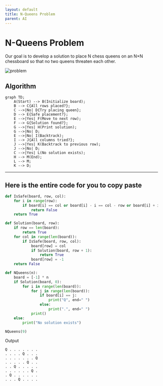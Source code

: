 ```yaml
---
layout: default
title: N-Queens Problem
parent: AI
---
```


# N-Queens Problem

Our goal is to develop a solution to place N chess queens on an N×N chessboard so that no two queens threaten each other.

![problem](https://miro.medium.com/v2/resize:fit:457/0*ScgscJU4q5zWf6lk.png)

## Algorithm

```mermaid
graph TD;
    A(Start) --> B(Initialize board);
    B --> C{All rows placed?};
    C -->|No| D{Try placing queen};
    D --> E{Safe placement?};
    E -->|Yes| F(Move to next row);
    F --> G{Solution found?};
    G -->|Yes| H(Print solution);
    G -->|No| D;
    E -->|No| I(Backtrack);
    I --> J{All columns tried?};
    J -->|Yes| K(Backtrack to previous row);
    J -->|No| D;
    C -->|Yes| L(No solution exists);
    H --> M(End);
    L --> M;
    K --> D;
```

---
## Here is the entire code for you to copy paste

```python
def IsSafe(board, row, col):
    for i in range(row):
        if board[i] == col or board[i] - i == col - row or board[i] + i == col + row:
            return False
    return True

def Solution(board, row):
    if row == len(board):
        return True
    for col in range(len(board)):
        if IsSafe(board, row, col):
            board[row] = col
            if Solution(board, row + 1):
                return True
            board[row] = -1
    return False

def NQueens(n):
    board = [-1] * n
    if Solution(board, 0):
        for i in range(len(board)):
            for j in range(len(board)):
                if board[i] == j:
                    print("Q", end=" ")
                else:
                    print(".", end=" ")
            print()
    else:
        print("No solution exists")

NQueens(9)
```

Output

```
Q . . . . . . . 
. . . . Q . . . 
. . . . . . . Q 
. . . . . Q . . 
. . Q . . . . . 
. . . . . . Q . 
. Q . . . . . . 
. . . Q . . . . 
```